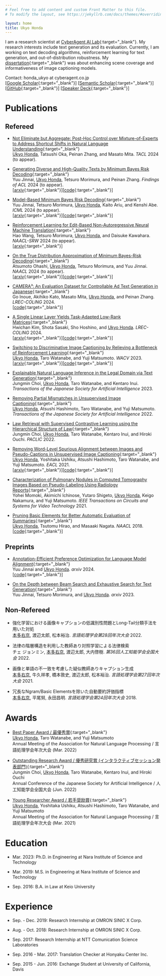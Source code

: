```yaml
---
# Feel free to add content and custom Front Matter to this file.
# To modify the layout, see https://jekyllrb.com/docs/themes/#overriding-theme-defaults

layout: home
title: Ukyo Honda
---
```


I am a research scientist at [CyberAgent AI Lab](https://cyberagent.ai/ailab/){:target="_blank"}.
My research interests include text generation and its evaluation.
Currently, I am working on text decoding algorithms, reinforcement learning for text generation, and out-of-distribution robustness.
My [dissertation](https://library.naist.jp/opac/en/book/106967){:target="_blank"} was about enhancing scene coverage and informativeness of image captioning models.

Contact: honda_ukyo at cyberagent.co.jp  
[[Google Scholar](https://scholar.google.com/citations?view_op=list_works&hl=en&user=Cf48JmIAAAAJ&gmla=AJsN-F7cFOhEmj5wyPEjy3woOW4WiBiQFhraO_3UN_fCxQH0fbq8XZJfyShqQo402HnFePvN9hgn3pHoLY0My0X4s-cWUm46plZ7CvgUqxBH375gTxt-Yy3ZxkQYg6oWawg65NHEjeYN){:target="_blank"}] [[Semantic Scholar](https://www.semanticscholar.org/author/Ukyo-Honda/46205964){:target="_blank"}] [[GitHub](https://github.com/ukyh){:target="_blank"}] [[Speaker Deck](https://speakerdeck.com/ukyh){:target="_blank"}]

# Publications

## Refereed

<!-- * [](){:target="_blank"}  
<u>Ukyo Honda</u>
[[arxiv](){:target="_blank"}][[code](){:target="_blank"}] -->

* [Not Eliminate but Aggregate: Post-Hoc Control over Mixture-of-Experts to Address Shortcut Shifts in Natural Language Understanding](){:target="_blank"}  
<u>Ukyo Honda</u>, Tatsushi Oka, Peinan Zhang, and Masato Mita. *TACL* 2024 (to appear).  
<!-- [[arxiv](){:target="_blank"}][[code](){:target="_blank"}] -->

* [Generating Diverse and High-Quality Texts by Minimum Bayes Risk Decoding](https://arxiv.org/abs/2401.05054){:target="_blank"}  
Yuu Jinnai, <u>Ukyo Honda</u>, Tetsuro Morimura, and Peinan Zhang. *Findings of ACL* 2024 (to appear).  
[[arxiv](https://arxiv.org/abs/2401.05054){:target="_blank"}][[code](https://github.com/CyberAgentAILab/diverse-mbr){:target="_blank"}]

* [Model-Based Minimum Bayes Risk Decoding](https://arxiv.org/abs/2311.05263){:target="_blank"}  
Yuu Jinnai, Tetsuro Morimura, <u>Ukyo Honda</u>, Kaito Ariu, and Kenshi Abe. *ICML* 2024 (to appear).  
[[arxiv](https://arxiv.org/abs/2311.05263){:target="_blank"}][[code](https://github.com/CyberAgentAILab/model-based-mbr){:target="_blank"}]

* [Reinforcement Learning for Edit-Based Non-Autoregressive Neural Machine Translation](https://arxiv.org/abs/2405.01280){:target="_blank"}  
Hao Wang, Tetsuro Morimura, <u>Ukyo Honda</u>, and Daisuke Kawahara. *NAACL-SRW* 2024 (to appear).  
[[arxiv](){:target="_blank"}]

* [On the True Distribution Approximation of Minimum Bayes-Risk Decoding](https://arxiv.org/abs/2404.00752){:target="_blank"}  
Atsumoto Ohashi, <u>Ukyo Honda</u>, Tetsuro Morimura, and Yuu Jinnai. *NAACL* 2024 (to appear).  
[[arxiv](https://arxiv.org/abs/2404.00752){:target="_blank"}][[code](https://github.com/CyberAgentAILab/mbr-anomaly){:target="_blank"}]

* [CAMERA³: An Evaluation Dataset for Controllable Ad Text Generation in Japanese](https://aclanthology.org/2024.lrec-main.242/){:target="_blank"}  
Go Inoue, Akihiko Kato, Masato Mita, <u>Ukyo Honda</u>, and Peinan Zhang. *LREC-COLING* 2024.  
[[code](https://github.com/CyberAgentAILab/camera3){:target="_blank"}]

* [A Single Linear Layer Yields Task-Adapted Low-Rank Matrices](https://aclanthology.org/2024.lrec-main.141/){:target="_blank"}  
Hwichan Kim, Shota Sasaki, Sho Hoshino, and <u>Ukyo Honda</u>. *LREC-COLING* 2024.  
[[arxiv](https://arxiv.org/abs/2403.14946){:target="_blank"}][[code](https://github.com/CyberAgentAILab/CondLoRA){:target="_blank"}]

* [Switching to Discriminative Image Captioning by Relieving a Bottleneck of Reinforcement Learning](https://openaccess.thecvf.com/content/WACV2023/papers/Honda_Switching_to_Discriminative_Image_Captioning_by_Relieving_a_Bottleneck_of_WACV_2023_paper.pdf){:target="_blank"}  
<u>Ukyo Honda</u>, Taro Watanabe, and Yuji Matsumoto. *WACV* 2023.  
[[arxiv](https://arxiv.org/abs/2212.03230){:target="_blank"}][[code](https://github.com/ukyh/switch_disc_caption){:target="_blank"}]

* [Explainable Natural Language Inference in the Legal Domain via Text Generation](https://www.jstage.jst.go.jp/article/tjsai/38/3/38_38-3_C-MB6/_article/-char/en){:target="_blank"}  
Jungmin Choi, <u>Ukyo Honda</u>, Taro Watanabe, and Kentaro Inui. *Transactions of the Japanese Society for Artificial Intelligence* 2023.  

* [Removing Partial Mismatches in Unsupervised Image Captioning](https://www.jstage.jst.go.jp/article/tjsai/37/2/37_37-2_H-L82/_article/-char/en){:target="_blank"}  
<u>Ukyo Honda</u>, Atsushi Hashimoto, Taro Watanabe, and Yuji Matsumoto. *Transactions of the Japanese Society for Artificial Intelligence* 2022.  

* [Law Retrieval with Supervised Contrastive Learning using the Hierarchical Structure of Law](https://aclanthology.org/2022.paclic-1.65/){:target="_blank"}  
Jungmin Choi, <u>Ukyo Honda</u>, Taro Watanabe, Kentaro Inui, and Hiroki Ouchi. *PACLIC* 2022.  

* [Removing Word-Level Spurious Alignment between Images and Pseudo-Captions in Unsupervised Image Captioning](https://aclanthology.org/2021.eacl-main.323/){:target="_blank"}  
<u>Ukyo Honda</u>, Yoshitaka Ushiku, Atsushi Hashimoto, Taro Watanabe, and Yuji Matsumoto. *EACL* 2021.  
[[arxiv](https://arxiv.org/abs/2104.13872){:target="_blank"}][[code](https://github.com/ukyh/RemovingSpuriousAlignment){:target="_blank"}]

* [Characterization of Pulmonary Nodules in Computed Tomography Images Based on Pseudo-Labeling Using Radiology Reports](https://ieeexplore.ieee.org/abstract/document/9402853/){:target="_blank"}  
Yohei Momoki, Akimichi Ichinose, Yutaro Shigeto, <u>Ukyo Honda</u>, Keigo Nakamura, and Yuji Matsumoto. *IEEE Transactions on Circuits and Systems for Video Technology* 2021.   

* [Pruning Basic Elements for Better Automatic Evaluation of Summaries](https://aclanthology.org/N18-2104/){:target="_blank"}  
<u>Ukyo Honda</u>, Tsutomu Hirao, and Masaaki Nagata. *NAACL* 2018.  
[[code](https://github.com/ukyh/prunedBE){:target="_blank"}]

## Preprints

* [Annotation-Efficient Preference Optimization for Language Model Alignment](https://arxiv.org/abs/2405.13541){:target="_blank"}  
Yuu Jinnai and <u>Ukyo Honda</u>.  *arxiv* 2024.  
[[code](https://github.com/CyberAgentAILab/annotation-efficient-po){:target="_blank"}]

* [On the Depth between Beam Search and Exhaustive Search for Text Generation](https://arxiv.org/abs/2308.13696){:target="_blank"}  
Yuu Jinnai, Tetsuro Morimura, and <u>Ukyo Honda</u>. *arxiv* 2023.  

## Non-Refereed

* 強化学習における画像キャプションの低識別性問題とLong-Tail分類手法を用いた対処  
<u>本多右京</u>, 渡辺太郎, 松本裕治. *言語処理学会第28回年次大会* 2022.

* 法律の階層構造を利用した教師あり対照学習による法律検索  
チェ ジョンミン, <u>本多右京</u>, 渡辺太郎, 大内啓樹. *第36回人工知能学会全国大会* 2022.

* 画像と単語の不一致を考慮した疑似教師ありキャプション生成  
<u>本多右京</u>, 牛久祥孝, 橋本敦史, 渡辺太郎, 松本裕治. *言語処理学会第27回年次大会* 2021.

* 冗長なNgram/Basic Elementsを除いた自動要約評価指標  
<u>本多右京</u>, 平尾努, 永田昌明. *言語処理学会第24回年次大会* 2018.


# Awards

* [Best Paper Award / 最優秀賞](https://www.anlp.jp/nlp2022/award.html){:target="_blank"}  
<u>Ukyo Honda</u>, Taro Watanabe, and Yuji Matsumoto  
Annual Meeting of the Association for Natural Language Processing / 言語処理学会年次大会 (Mar. 2022)

* [Outstanding Research Award / 優秀研究賞 (インタラクティブセッション発表部門)](https://www.ai-gakkai.or.jp/about/award/jsai_award-conf/){:target="_blank"}  
Jungmin Choi, <u>Ukyo Honda</u>, Taro Watanabe, Kentaro Inui, and Hiroki Ouchi  
Annual Conference of the Japanese Society for Artificial Intelligence / 人工知能学会全国大会 (Jun. 2022)

* [Young Researcher Award / 若手奨励賞](https://www.anlp.jp/nlp2021/award.html){:target="_blank"}  
<u>Ukyo Honda</u>, Yoshitaka Ushiku, Atsushi Hashimoto, Taro Watanabe, and Yuji Matsumoto  
Annual Meeting of the Association for Natural Language Processing / 言語処理学会年次大会 (Mar. 2021)


# Education

* Mar. 2023: Ph.D. in Engineering at Nara Institute of Science and Technology

* Mar. 2019: M.S. in Engineering at Nara Institute of Science and Technology

* Sep. 2016: B.A. in Law at Keio University


# Experience

* Sep. - Dec. 2019: Research Internship at OMRON SINIC X Corp.

* Aug. - Oct. 2018: Research Internship at OMRON SINIC X Corp.

* Sep. 2017: Research Internship at NTT Comunication Science Laboratories

* Sep. 2016 - Mar. 2017: Translation Checker at Honyaku Center Inc.

* Sep. 2015 - Jun. 2016: Exchange Student at University of California, Davis

